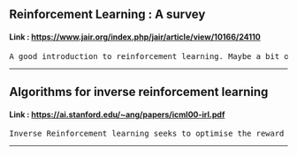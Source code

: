 ## Reinforcement Learning : A survey 
#### Link : https://www.jair.org/index.php/jair/article/view/10166/24110

<pre>
A good introduction to reinforcement learning. Maybe a bit old as 1996.
</pre>

---

## Algorithms for inverse reinforcement learning
#### Link : https://ai.stanford.edu/~ang/papers/icml00-irl.pdf

<pre>
Inverse Reinforcement learning seeks to optimise the reward function. 
</pre>

---
